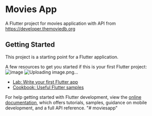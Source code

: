 
# Movies App

A Flutter project for movies application with API from https://developer.themoviedb.org

## Getting Started

This project is a starting point for a Flutter application.

A few resources to get you started if this is your first Flutter project:
![image](https://github.com/alifpandanhifebrio/moviesapp/assets/114644776/1e353bfb-ee76-49bf-859b-74239f59bae4)
![Uploading image.png…]()

- [Lab: Write your first Flutter app](https://docs.flutter.dev/get-started/codelab)
- [Cookbook: Useful Flutter samples](https://docs.flutter.dev/cookbook)

For help getting started with Flutter development, view the
[online documentation](https://docs.flutter.dev/), which offers tutorials,
samples, guidance on mobile development, and a full API reference.
"# moviesapp" 
